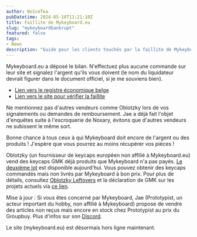 ```yaml
---
author: No1ceTea
pubDatetime: 2024-05-18T11:21:10Z
title: Faillite de Mykeyboard.eu
slug: "mykeyboardbankrupt"
featured: false
tags:
- News
description: "Guide pour les clients touchés par la faillite de Mykeyboard.eu et les alternatives disponibles."
---
```


Mykeyboard.eu a déposé le bilan. N'effectuez plus aucune commande sur leur site et signalez l'argent qu'ils vous doivent (le nom du liquidateur devrait figurer dans le document officiel, si je me souviens bien).

- [Lien vers le registre économique belge](https://kbopub.economie.fgov.be/kbopub/zoeknummerform.html?lang=en&nummer=0537.972.391&actionLu=Zoek)
- [Lien vers le site pour vérifier la faillite](https://ismykeyboardbankruptyet.fyi/)

Ne mentionnez pas d'autres vendeurs comme Oblotzky lors de vos signalements ou demandes de remboursement. Jae a déjà fait l'objet d'enquêtes suite à l'escroquerie de Noxary, évitons que d'autres vendeurs ne subissent le même sort.

Bonne chance à tous ceux à qui Mykeyboard doit encore de l'argent ou des produits ! J'espère que vous pourrez au moins récupérer vos pièces !

Oblotzky (un fournisseur de keycaps européen non affilié à Mykeyboard.eu) vend des keycaps GMK déjà produits que Mykeyboard n'a pas payés. [Le deuxième lot](https://oblotzky.industries/) est disponible aujourd'hui. Vous pouvez obtenir des keycaps commandés mais non livrés par Mykeyboard à bon prix. Pour plus de détails, consultez [Oblotzky Leftovers](https://oblotzky.industries/pages/myleftovers) et la déclaration de GMK sur les projets actuels via [ce lien](https://no1cekeebs.live/posts/gmkstatementwithmykeyboard/).

Mise à jour : Si vous êtes concerné par Mykeyboard, Jae (Prototypist, un acteur important du hobby, non affilié à Mykeyboard) propose de vendre des articles non reçus mais encore en stock chez Prototypist au prix du Groupbuy. Plus d'infos sur son [Discord](https://discord.gg/3VFa3zbqPF).

Le site (mykeyboard.eu) est désormais hors ligne maintenant.
